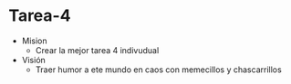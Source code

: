 # Tarea-4  

* Mision  
  * Crear la mejor tarea 4 indivudual  
* Visión
  * Traer humor a ete mundo en caos con memecillos y chascarrillos 
